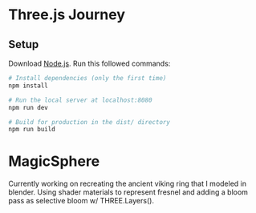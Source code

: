 # Three.js Journey

## Setup

Download [Node.js](https://nodejs.org/en/download/).
Run this followed commands:

```bash
# Install dependencies (only the first time)
npm install

# Run the local server at localhost:8080
npm run dev

# Build for production in the dist/ directory
npm run build
```

# MagicSphere

Currently working on recreating the ancient viking ring that I modeled in blender.
Using shader materials to represent fresnel and adding a bloom pass as selective bloom
w/ THREE.Layers().
